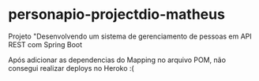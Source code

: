 # personapio-projectdio-matheus
Projeto "Desenvolvendo um sistema de gerenciamento de pessoas em API REST com Spring Boot

Após adicionar as dependencias do Mapping no arquivo POM, não consegui realizar deploys no Heroko :(
